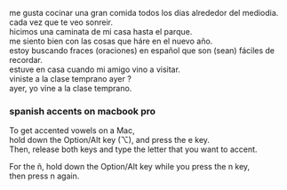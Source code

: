 
me gusta cocinar una gran comida todos los dias alrededor del mediodia.   
cada vez que te veo sonreir.   
hicimos una caminata de mi casa hasta el parque.   
me siento bien con las cosas que háre en el nuevo año.    
estoy buscando fraces (oraciones) en español que son (sean) fáciles de recordar.  
estuve en casa cuando mi amigo vino a visitar.  
viniste a la clase temprano ayer ?  
ayer, yo vine a la clase temprano.  

### spanish accents on macbook pro

To get accented vowels on a Mac,   
hold down the Option/Alt key (⌥), and press the e key.    
Then, release both keys and type the letter that you want to accent.

For the ñ, hold down the Option/Alt key while you press the n key,    
then press n again.
